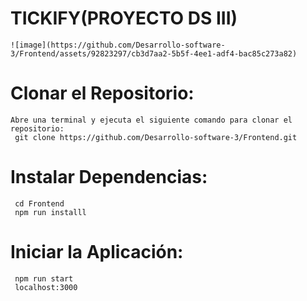 # TICKIFY(PROYECTO DS III)
    ![image](https://github.com/Desarrollo-software-3/Frontend/assets/92823297/cb3d7aa2-5b5f-4ee1-adf4-bac85c273a82)
# Clonar el Repositorio:
    Abre una terminal y ejecuta el siguiente comando para clonar el repositorio:
     git clone https://github.com/Desarrollo-software-3/Frontend.git
 # Instalar Dependencias:
     cd Frontend
     npm run installl
 
 # Iniciar la Aplicación:
     npm run start
     localhost:3000


